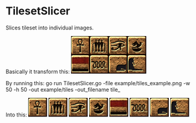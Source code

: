 # TilesetSlicer
Slices tileset into individual images.

Basically it transform this:
![Image with tiles.](https://raw.githubusercontent.com/adam-szymanski/TilesetSlicer/master/example/tiles_example.png "Example tileset")

By running this:
go run TilesetSlicer.go -file example/tiles_example.png -w 50 -h 50 -out example/tiles -out_filename tile_

Into this:
![Tile 0](https://raw.githubusercontent.com/adam-szymanski/TilesetSlicer/master/example/tiles/tile_000.png "Tile 0")
![Tile 1](https://raw.githubusercontent.com/adam-szymanski/TilesetSlicer/master/example/tiles/tile_001.png "Tile 1")
![Tile 2](https://raw.githubusercontent.com/adam-szymanski/TilesetSlicer/master/example/tiles/tile_002.png "Tile 2")
![Tile 3](https://raw.githubusercontent.com/adam-szymanski/TilesetSlicer/master/example/tiles/tile_003.png "Tile 3")
![Tile 4](https://raw.githubusercontent.com/adam-szymanski/TilesetSlicer/master/example/tiles/tile_004.png "Tile 4")
![Tile 5](https://raw.githubusercontent.com/adam-szymanski/TilesetSlicer/master/example/tiles/tile_005.png "Tile 5")
![Tile 6](https://raw.githubusercontent.com/adam-szymanski/TilesetSlicer/master/example/tiles/tile_006.png "Tile 6")
![Tile 7](https://raw.githubusercontent.com/adam-szymanski/TilesetSlicer/master/example/tiles/tile_007.png "Tile 7")
